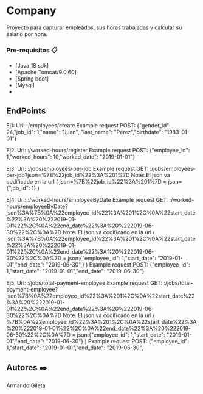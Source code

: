 # Company
Proyecto para capturar empleados, sus horas trabajadas y calcular su salario por hora.

### Pre-requisitos 📋
* [Java 18 sdk]
* [Apache Tomcat/9.0.60]
* [Spring boot]
* [Mysql]
* 


## EndPoints
Ej1:
 Uri: <domain>:<port>/employees/create
 Example request POST:
  {"gender_id": 24,"job_id": 1,"name": "Juan", "last_name": "Pérez","birthdate": "1983-01-01"}
 
Ej2:
 Uri: <domain>:<port>/worked-hours/register
 Example request POST:
  {"employee_id": 1,"worked_hours": 10,"worked_date": "2019-01-01"}
 
 
Ej3:
 Uri: <domain>:<port>/jobs/employees-per-job
 Example request GET:
  <domain>:<port>/jobs/employees-per-job?json=%7B%22job_id%22%3A%201%7D
   Note: El json va codificado en la url ( json=%7B%22job_id%22%3A%201%7D = json={"job_id": 1} ) 

Ej4:
 Uri: <domain>:<port>/worked-hours/employeeByDate
 Example request GET:
  <domain>:<port>/worked-hours/employeeByDate?json%3A%7B%0A%22employee_id%22%3A%201%2C%0A%22start_date%22%3A%20%222019-01-01%22%2C%0A%22end_date%22%3A%20%222019-06-30%22%2C%0A%7D
   Note: El json va codificado en la url ( json%3A%7B%0A%22employee_id%22%3A%201%2C%0A%22start_date%22%3A%20%222019-01-01%22%2C%0A%22end_date%22%3A%20%222019-06-30%22%2C%0A%7D = json:{"employee_id": 1,"start_date": "2019-01-01","end_date": "2019-06-30",} ) 
   Example request POST:
   {"employee_id": 1,"start_date": "2019-01-01","end_date": "2019-06-30"}
   
Ej5:
 Uri: <domain>:<port>/jobs/total-payment-employee
 Example request GET:
  <domain>:<port>/jobs/total-payment-employee?json%7B%0A%22employee_id%22%3A%201%2C%0A%22start_date%22%3A%20%222019-01-01%22%2C%0A%22end_date%22%3A%20%222019-06-30%22%2C%0A%7D
   Note: El json va codificado en la url ( %7B%0A%22employee_id%22%3A%201%2C%0A%22start_date%22%3A%20%222019-01-01%22%2C%0A%22end_date%22%3A%20%222019-06-30%22%2C%0A%7D = json:{"employee_id": 1,"start_date": "2019-01-01","end_date": "2019-06-30"} ) 
   Example request POST:
   {"employee_id": 1,"start_date": "2019-01-01","end_date": "2019-06-30",


## Autores ✒️

Armando Gileta

